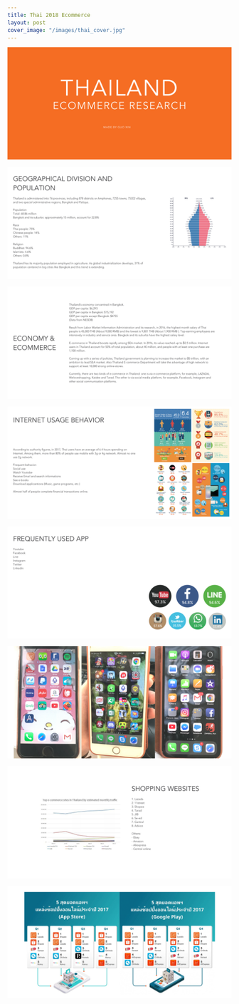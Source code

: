 ```yaml
---
title: Thai 2018 Ecommerce
layout: post
cover_image: "/images/thai_cover.jpg"
---
```


![](/images/thai_1.jpg)

![](/images/thai_2.jpg)

![](/images/thai_3.jpg)

![](/images/thai_4.jpg)

![](/images/thai_5.jpg)

![](/images/thai_6.jpg)

![](/images/thai_7.jpg)

![](/images/thai_8.jpg)
